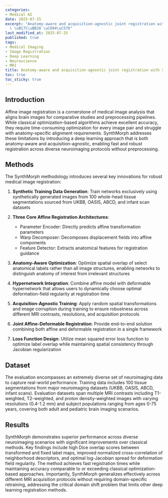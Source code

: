 ```yaml
---
categories:
- Medical AI
date: 2025-07-25
excerpt: "Anatomy-aware and acquisition-agnostic joint registration with SynthMorph\
  \ \uB17C\uBB38 \uC694\uC57D"
last_modified_at: 2025-07-25
published: true
tags:
- Medical Imaging
- Image Registration
- Deep Learning
- Neuroscience
- MRI
title: Anatomy-aware and acquisition-agnostic joint registration with SynthMorph
toc: true
toc_sticky: true
---
```


## Introduction

Affine image registration is a cornerstone of medical image analysis that aligns brain images for comparative studies and preprocessing pipelines. While classical optimization-based algorithms achieve excellent accuracy, they require time-consuming optimization for every image pair and struggle with anatomy-specific alignment requirements. SynthMorph addresses these limitations by introducing a deep learning approach that is both anatomy-aware and acquisition-agnostic, enabling fast and robust registration across diverse neuroimaging protocols without preprocessing.

## Methods

The SynthMorph methodology introduces several key innovations for robust medical image registration:

1. **Synthetic Training Data Generation**: Train networks exclusively using synthetically generated images from 100 whole-head tissue segmentations sourced from UKBB, OASIS, ABCD, and infant scan datasets

2. **Three Core Affine Registration Architectures**: 
   - Parameter Encoder: Directly predicts affine transformation parameters
   - Warp Decomposer: Decomposes displacement fields into affine components
   - Feature Detector: Extracts anatomical features for registration guidance

3. **Anatomy-Aware Optimization**: Optimize spatial overlap of select anatomical labels rather than all image structures, enabling networks to distinguish anatomy of interest from irrelevant structures

4. **Hypernetwork Integration**: Combine affine model with deformable hypernetwork that allows users to dynamically choose optimal deformation-field regularity at registration time

5. **Acquisition-Agnostic Training**: Apply random spatial transformations and image corruption during training to ensure robustness across different MRI contrasts, resolutions, and acquisition protocols

6. **Joint Affine-Deformable Registration**: Provide end-to-end solution combining both affine and deformable registration in a single framework

7. **Loss Function Design**: Utilize mean squared error loss function to optimize label overlap while maintaining spatial consistency through Jacobian regularization


## Dataset

The evaluation encompasses an extremely diverse set of neuroimaging data to capture real-world performance. Training data includes 100 tissue segmentations from major neuroimaging datasets (UKBB, OASIS, ABCD, infant scans). Evaluation datasets span multiple MRI contrasts including T1-weighted, T2-weighted, and proton density-weighted images with varying resolutions (0.4-1.2 mm) and subject populations ranging from ages 0-75 years, covering both adult and pediatric brain imaging scenarios.

## Results

SynthMorph demonstrates superior performance across diverse neuroimaging scenarios with significant improvements over classical methods. Key findings include high Dice overlap scores between transformed and fixed label maps, improved normalized cross-correlation of neighborhood descriptors, and optimal log-Jacobian spread for deformation field regularity. The method achieves fast registration times while maintaining accuracy comparable to or exceeding classical optimization-based approaches. Importantly, SynthMorph generalizes effectively across different MRI acquisition protocols without requiring domain-specific retraining, addressing the critical domain shift problem that limits other deep learning registration methods.